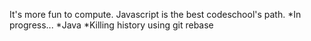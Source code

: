 It's more fun to compute.
Javascript is the best codeschool's path.
*In progress...
*Java
*Killing history using git rebase

